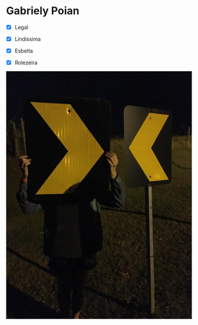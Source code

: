 # Gabriely Poian

- [x] Legal
- [x] Lindissima
- [x] Esbelta 
- [x] Rolezeira


![gaby](IMG-20190721-WA0026.jpg)
